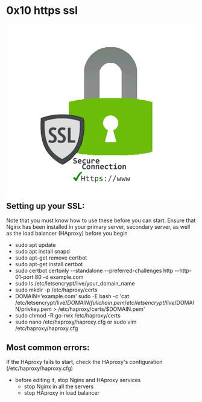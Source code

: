 # 0x10 https ssl
<img align="left" alt="C" style="padding-right;" src="ssl.gif">

<br></br>
<br></br>
<br></br>
<br></br>
<br></br>
<br></br>
<br></br>
<br></br>
<br></br>
<br></br>
<br></br>
<br></br>



## Setting up your SSL:
Note that you must know how to use these before you can start. Ensure that
Nginx has been installed in your primary server, secondary server, as well
as the load balancer (HAproxy) before you begin
- sudo apt update
- sudo apt install snapd
- sudo apt-get remove certbot
- sudo apt-get install certbot
- sudo certbot certonly --standalone --preferred-challenges http --http-01-port 80 -d example.com
- sudo ls /etc/letsencrypt/live/your_domain_name
- sudo mkdir -p /etc/haproxy/certs
- DOMAIN='example.com' sudo -E bash -c 'cat /etc/letsencrypt/live/$DOMAIN/fullchain.pem /etc/letsencrypt/live/$DOMAIN/privkey.pem > /etc/haproxy/certs/$DOMAIN.pem'
- sudo chmod -R go-rwx /etc/haproxy/certs
- sudo nano /etc/haproxy/haproxy.cfg or sudo vim /etc/haproxy/haproxy.cfg

## Most common errors:
If the HAproxy fails to start, check the HAproxy's configuration (/etc/haproxy/haproxy.cfg)
-  before editing it, stop Nginx and HAproxy services
    -  stop Nginx in all the servers
    -  stop HAproxy in load balancer
